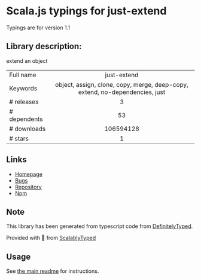 
# Scala.js typings for just-extend

Typings are for version 1.1

## Library description:
extend an object

|                    |                 |
| ------------------ | :-------------: |
| Full name          | just-extend |
| Keywords           | object, assign, clone, copy, merge, deep-copy, extend, no-dependencies, just |
| # releases         | 3 |
| # dependents       | 53 |
| # downloads        | 106594128 |
| # stars            | 1 |

## Links
- [Homepage](https://github.com/angus-c/just#readme)
- [Bugs](https://github.com/angus-c/just/issues)
- [Repository](https://github.com/angus-c/just)
- [Npm](https://www.npmjs.com/package/just-extend)
    


## Note
This library has been generated from typescript code from [DefinitelyTyped](https://definitelytyped.org).

Provided with :purple_heart: from [ScalablyTyped](https://github.com/oyvindberg/ScalablyTyped)

## Usage
See [the main readme](../../readme.md) for instructions.


